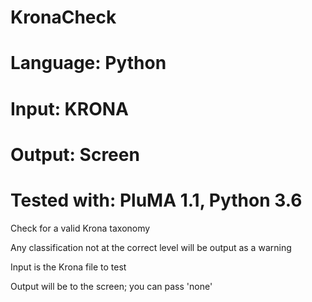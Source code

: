 # KronaCheck
# Language: Python
# Input: KRONA
# Output: Screen
# Tested with: PluMA 1.1, Python 3.6

Check for a valid Krona taxonomy

Any classification not at the correct level will be output as a warning

Input is the Krona file to test

Output will be to the screen; you can pass 'none'
